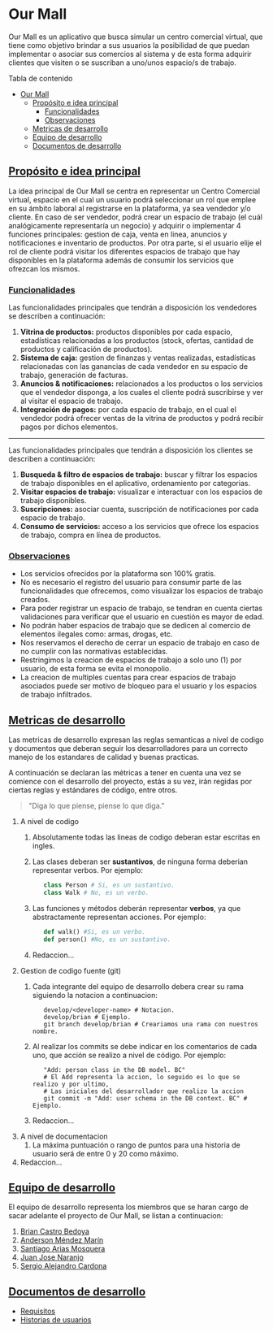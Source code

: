 # Our Mall #

Our Mall es un aplicativo que busca simular un centro comercial virtual, que tiene como objetivo brindar a sus usuarios la posibilidad de que puedan implementar o asociar sus comercios al sistema y de esta forma adquirir clientes que visiten o se suscriban a uno/unos espacio/s de trabajo.

Tabla de contenido

- [Our Mall](#our-mall)
  - [Propósito e idea principal](#propósito-e-idea-principal)
    - [Funcionalidades](#funcionalidades)
    - [Observaciones](#observaciones)
  - [Metricas de desarrollo](#metricas-de-desarrollo)
  - [Equipo de desarrollo](#equipo-de-desarrollo)
  - [Documentos de desarrollo](#documentos-de-desarrollo)

## [Propósito e idea principal](#purpose) ##

La idea principal de Our Mall se centra en representar un Centro Comercial virtual, espacio en el cual un usuario podrá seleccionar un rol que emplee en su ámbito laboral al registrarse en la plataforma, ya sea vendedor y/o cliente. En caso de ser vendedor, podrá crear un espacio de trabajo (el cuál analógicamente representaría un negocio) y adquirir o implementar 4 funciones principales: gestion de caja, venta en linea, anuncios y notificaciones e inventario de productos. Por otra parte, si el usuario elije el rol de cliente podrá visitar los diferentes espacios de trabajo que hay disponibles en la plataforma además de consumir los servicios que ofrezcan los mismos.

### [Funcionalidades](#funcionalidades) ###

Las funcionalidades principales que tendrán a disposición los vendedores se describen a continuación:

1. **Vitrina de productos:** productos disponibles por cada espacio, estadísticas relacionadas a los productos (stock, ofertas, cantidad de productos y calificación de productos).
2. **Sistema de caja:** gestion de finanzas y ventas realizadas, estadísticas relacionadas con las ganancias de cada vendedor en su espacio de trabajo, generación de facturas.
3. **Anuncios & notificaciones:** relacionados a los productos o los servicios que el vendedor disponga, a los cuales el cliente podrá suscribirse y ver al visitar el espacio de trabajo.
4. **Integración de pagos:** por cada espacio de trabajo, en el cual el vendedor podrá ofrecer ventas de la vitrina de productos y podrá recibir pagos por dichos elementos.

---

Las funcionalidades principales que tendrán a disposición los clientes se describen a continuación:

1. **Busqueda & filtro de espacios de trabajo:** buscar y filtrar los espacios de trabajo disponibles en el aplicativo, ordenamiento por categorias.
2. **Visitar espacios de trabajo:** visualizar e interactuar con los espacios de trabajo disponibles.
3. **Suscripciones:** asociar cuenta, suscripción de notificaciones por cada espacio de trabajo.
4. **Consumo de servicios:** acceso a los servicios que ofrece los espacios de trabajo, compra en línea de productos.

### [Observaciones](#notes) ###

- Los servicios ofrecidos por la plataforma son 100% gratis.
- No es necesario el registro del usuario para consumir parte de las funcionalidades que ofrecemos, como visualizar los espacios de trabajo creados.
- Para poder registrar un espacio de trabajo, se tendran en cuenta ciertas validaciones para verificar que el usuario en cuestión es mayor de edad.
- No podrán haber espacios de trabajo que se dedicen al comercio de elementos ilegales como: armas, drogas, etc.
- Nos reservamos el derecho de cerrar un espacio de trabajo en caso de no cumplir con las normativas establecidas.
- Restringimos la creacion de espacios de trabajo a solo uno (1) por usuario, de esta forma se evita el monopolio.
- La creacion de multiples cuentas para crear espacios de trabajo asociados puede ser motivo de bloqueo para el usuario y los espacios de trabajo infiltrados.

## [Metricas de desarrollo](#metricas-de-desarrollo) ##

Las metricas de desarrollo expresan las reglas semanticas a nivel de codigo y documentos que deberan seguir los desarrolladores para un correcto manejo de los estandares de calidad y buenas practicas.

A continuación se declaran las métricas a tener en cuenta una vez se comience con el desarrollo del proyecto, estás a su vez, irán regidas por ciertas reglas y estándares de código, entre otros.

> "Diga lo que piense, piense lo que diga."

1. A nivel de codigo
   1. Absolutamente todas las lineas de codigo deberan estar escritas en ingles.
   2. Las clases deberan ser **sustantivos**, de ninguna forma deberian representar verbos. Por ejemplo:

      ```py
         class Person # Si, es un sustantivo.
         class Walk # No, es un verbo.
      ```

   3. Las funciones y métodos deberán representar **verbos**, ya que abstractamente representan acciones. Por ejemplo:

      ```py
         def walk() #Si, es un verbo.
         def person() #No, es un sustantivo.
      ```

   4. Redaccion...
2. Gestion de codigo fuente (git)
   1. Cada integrante del equipo de desarrollo debera crear su rama siguiendo la notacion a continuacion:

      ```git
         develop/<developer-name> # Notacion.
         develop/brian # Ejemplo.
         git branch develop/brian # Creariamos una rama con nuestros nombre.
      ```

   2. Al realizar los commits se debe indicar en los comentarios de cada uno, que acción se realizo a nivel de código. Por ejemplo:

      ```git
         "Add: person class in the DB model. BC" 
         # El Add representa la accion, lo seguido es lo que se realizo y por ultimo,
         # Las iniciales del desarrollador que realizo la accion
         git commit -m "Add: user schema in the DB context. BC" # Ejemplo.
      ```

   3. Redaccion...
3. A nivel de documentacion
   1. La máxima puntuación o rango de puntos para una historia de usuario será de entre 0 y 20 como máximo.
4. Redaccion...

## [Equipo de desarrollo](#equipo-de-desarrollo) ##

El equipo de desarrollo representa los miembros que se haran cargo de sacar adelante el proyecto de Our Mall, se listan a continuacion:

1. [Brian Castro Bedoya](https://github.com/briancastro-bc)
2. [Anderson Méndez Marín](https://github.com/anderson735)
3. [Santiago Arias Mosquera](https://github.com/santiagoAM2004)
4. [Juan Jose Naranjo](https://github.com/Naranjo17)
5. [Sergio Alejandro Cardona](https://github.com/sergiocardona2004)

## [Documentos de desarrollo](#documentos-de-desarrollo) ##

- [Requisitos](./REQUIREMENTS.md)
- [Historias de usuarios](./USER-STORIES.md)

